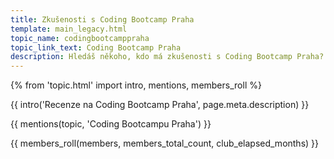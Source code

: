 ```yaml
---
title: Zkušenosti s Coding Bootcamp Praha
template: main_legacy.html
topic_name: codingbootcamppraha
topic_link_text: Coding Bootcamp Praha
description: Hledáš někoho, kdo má zkušenosti s Coding Bootcamp Praha? Má smysl hlásit se na jejich kurzy? Vyplatí se ti učit se programování na kurzu typu bootcamp? Když neprojdeš jejich přijímacím řízením, znamená to, že se nehodíš do IT? Jak funguje záruka pracovního umístění?
---
```

{% from 'topic.html' import intro, mentions, members_roll %}

{{ intro('Recenze na Coding Bootcamp Praha', page.meta.description) }}

{{ mentions(topic, 'Coding Bootcampu Praha') }}

{{ members_roll(members, members_total_count, club_elapsed_months) }}
